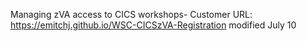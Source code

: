 Managing zVA access to CICS workshops- Customer URL: https://emitchj.github.io/WSC-CICSzVA-Registration
modified July 10
